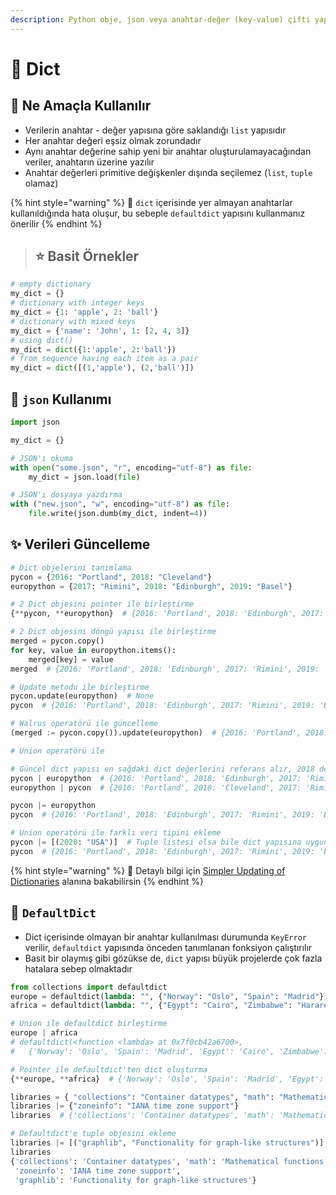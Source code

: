 ```yaml
---
description: Python obje, json veya anahtar-değer (key-value) çifti yapısı (dict)
---
```

# 📙 Dict

## 🔰 Ne Amaçla Kullanılır

* Verilerin anahtar - değer yapısına göre saklandığı `list` yapısıdır
* Her anahtar değeri eşsiz olmak zorundadır
* Aynı anahtar değerine sahip yeni bir anahtar oluşturulamayacağından veriler, anahtarın üzerine yazılır
* Anahtar değerleri primitive değişkenler dışında seçilemez (`list`, `tuple` olamaz)

{% hint style="warning" %}
📢 `dict` içerisinde yer almayan anahtarlar kullanıldığında hata oluşur, bu sebeple `defaultdict` yapısını kullanmanız önerilir
{% endhint %}

> ## ⭐ Basit Örnekler

```python
# empty dictionary
my_dict = {}
# dictionary with integer keys
my_dict = {1: 'apple', 2: 'ball'}
# dictionary with mixed keys
my_dict = {'name': 'John', 1: [2, 4, 3]}
# using dict()
my_dict = dict({1:'apple', 2:'ball'})
# from sequence having each item as a pair
my_dict = dict([(1,'apple'), (2,'ball')])
```

## 📜 `json` Kullanımı

```python
import json

my_dict = {}

# JSON'ı okuma
with open("some.json", "r", encoding="utf-8") as file:
    my_dict = json.load(file)

# JSON'ı dosyaya yazdırma
with ("new.json", "w", encoding="utf-8") as file:
    file.write(json.dumb(my_dict, indent=4))
```

## ✨ Verileri Güncelleme

```python
# Dict objelerini tanımlama
pycon = {2016: "Portland", 2018: "Cleveland"}
europython = {2017: "Rimini", 2018: "Edinburgh", 2019: "Basel"}

# 2 Dict objesini pointer ile birleştirme
{**pycon, **europython}  # {2016: 'Portland', 2018: 'Edinburgh', 2017: 'Rimini', 2019: 'Basel'}

# 2 Dict objesini döngü yapısı ile birleştirme
merged = pycon.copy()
for key, value in europython.items():
    merged[key] = value
merged  # {2016: 'Portland', 2018: 'Edinburgh', 2017: 'Rimini', 2019: 'Basel'}

# Update metodu ile birleştirme
pycon.update(europython)  # None
pycon  # {2016: 'Portland', 2018: 'Edinburgh', 2017: 'Rimini', 2019: 'Basel'}

# Walrus operatörü ile güncelleme
(merged := pycon.copy()).update(europython)  # {2016: 'Portland', 2018: 'Edinburgh', 2017: 'Rimini', 2019: 'Basel'}

# Union operatörü ile

# Güncel dict yapısı en sağdaki dict değerlerini referans alır, 2018 değerleri farklıdır
pycon | europython  # {2016: 'Portland', 2018: 'Edinburgh', 2017: 'Rimini', 2019: 'Basel'}
europython | pycon  # {2016: 'Portland', 2018: 'Cleveland', 2017: 'Rimini', 2019: 'Basel'}

pycon |= europython
pycon  # {2016: 'Portland', 2018: 'Edinburgh', 2017: 'Rimini', 2019: 'Basel'}

# Union operatörü ile farklı veri tipini ekleme
pycon |= [(2020: "USA")]  # Tuple listesi olsa bile dict yapısına uygun hale alınıp eklenir
pycon  # {2016: 'Portland', 2018: 'Edinburgh', 2017: 'Rimini', 2019: 'Basel', 2020: 'USA'}
```

{% hint style="warning" %}
📢 Detaylı bilgi için [Simpler Updating of Dictionaries](https://realpython.com/python39-new-features/#simpler-updating-of-dictionaries) alanına bakabilirsin
{% endhint %}

## 🌟 `DefaultDict`

* Dict içerisinde olmayan bir anahtar kullanılması durumunda `KeyError` verilir, `defaultdict` yapısında önceden tanımlanan fonksiyon çalıştırılır
* Basit bir olaymış gibi gözükse de, `dict` yapısı büyük projelerde çok fazla hatalara sebep olmaktadır

```python
from collections import defaultdict
europe = defaultdict(lambda: "", {"Norway": "Oslo", "Spain": "Madrid"})
africa = defaultdict(lambda: "", {"Egypt": "Cairo", "Zimbabwe": "Harare"})

# Union ile defaultdict birleştirme
europe | africa
# defaultdict(<function <lambda> at 0x7f0cb42a6700>,
#   {'Norway': 'Oslo', 'Spain': 'Madrid', 'Egypt': 'Cairo', 'Zimbabwe': 'Harare'})

# Pointer ile defaultdict'ten dict oluşturma
{**europe, **africa}  # {'Norway': 'Oslo', 'Spain': 'Madrid', 'Egypt': 'Cairo', 'Zimbabwe': 'Harare'}

libraries = { "collections": "Container datatypes", "math": "Mathematical functions" }
libraries |= {"zoneinfo": "IANA time zone support"}
libraries  # {'collections': 'Container datatypes', 'math': 'Mathematical functions', ': 'IANA time zone support'}

# Defaultdict'e tuple objesini ekleme
libraries |= [("graphlib", "Functionality for graph-like structures")]
libraries
{'collections': 'Container datatypes', 'math': 'Mathematical functions',
 'zoneinfo': 'IANA time zone support',
 'graphlib': 'Functionality for graph-like structures'}
```

